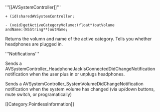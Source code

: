 '''[[AVSystemController]]'''

<code>+ (id)sharedAVSystemController;</code>

<code>- (void)getActiveCategoryVolume:(float*)outVolume andName:(NSString**)outName;</code>

Returns the volumn and name of the active category. Tells you whether headphones are plugged in.

'''Notifications'''

Sends a AVSystemController_HeadphoneJackIsConnectedDidChangeNotification notification when the user plus in or unplugs headphones.

Sends a AVSystemController_SystemVolumeDidChangeNotification notification when the system volume has changed (via up/down buttons, mute switch, or programatically)


[[Category:PointlessInformation‏‎]]